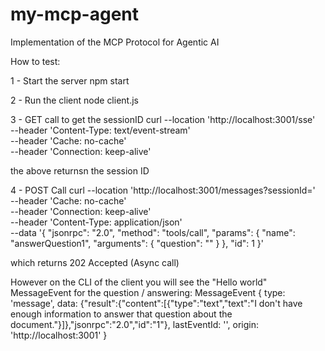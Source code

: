 # my-mcp-agent
Implementation of the MCP Protocol for Agentic AI

How to test: 

1 -  Start the server 
npm start 

2 - Run the client
node client.js

3 - GET call to get the sessionID
curl --location 'http://localhost:3001/sse' \
--header 'Content-Type: text/event-stream' \
--header 'Cache: no-cache' \
--header 'Connection: keep-alive'

the above returnsn the session ID

4 - POST Call
curl --location 'http://localhost:3001/messages?sessionId=<sessionID>' \
--header 'Cache: no-cache' \
--header 'Connection: keep-alive' \
--header 'Content-Type: application/json' \
--data '{
    "jsonrpc": "2.0",
    "method": "tools/call",
    "params": {
      "name": "answerQuestion1",
      "arguments": {
        "question": ""
      }
    },
    "id": 1
  }'

which returns 202 Accepted (Async call) 

However on the CLI of the client you will see the "Hello world" MessageEvent for the question / answering: 
MessageEvent {
  type: 'message',
  data: {"result":{"content":[{"type":"text","text":"I don't have enough information to answer that question about the document."}]},"jsonrpc":"2.0","id":"1"},
  lastEventId: '',
  origin: 'http://localhost:3001'
}


